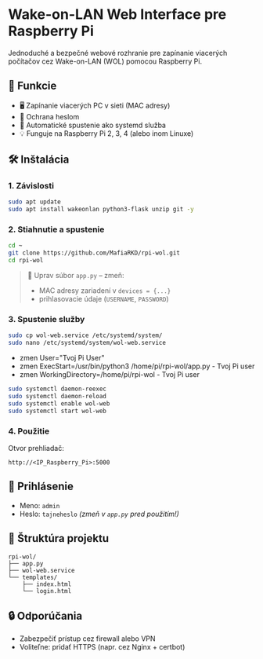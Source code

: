 # Wake-on-LAN Web Interface pre Raspberry Pi

Jednoduché a bezpečné webové rozhranie pre zapínanie viacerých počítačov cez Wake-on-LAN (WOL) pomocou Raspberry Pi.

## 🔧 Funkcie

- 🖥 Zapínanie viacerých PC v sieti (MAC adresy)
- 🔐 Ochrana heslom
- 🔁 Automatické spustenie ako systemd služba
- 💡 Funguje na Raspberry Pi 2, 3, 4 (alebo inom Linuxe)

## 🛠️ Inštalácia

### 1. Závislosti

```bash
sudo apt update
sudo apt install wakeonlan python3-flask unzip git -y
```

### 2. Stiahnutie a spustenie

```bash
cd ~
git clone https://github.com/MafiaRKD/rpi-wol.git
cd rpi-wol
```

> 📝 Uprav súbor `app.py` – zmeň:
> - MAC adresy zariadení v `devices = {...}`
> - prihlasovacie údaje (`USERNAME`, `PASSWORD`)

### 3. Spustenie služby

```bash
sudo cp wol-web.service /etc/systemd/system/
sudo nano /etc/systemd/system/wol-web.service
```
- zmen User="Tvoj Pi User"
- zmen ExecStart=/usr/bin/python3 /home/pi/rpi-wol/app.py - Tvoj Pi user
- zmen WorkingDirectory=/home/pi/rpi-wol - Tvoj Pi user
```bash
sudo systemctl daemon-reexec
sudo systemctl daemon-reload
sudo systemctl enable wol-web
sudo systemctl start wol-web
```

### 4. Použitie

Otvor prehliadač:

```
http://<IP_Raspberry_Pi>:5000
```

## 🔐 Prihlásenie

- Meno: `admin`
- Heslo: `tajneheslo` *(zmeň v `app.py` pred použitím!)*

## 📂 Štruktúra projektu

```
rpi-wol/
├── app.py
├── wol-web.service
└── templates/
    ├── index.html
    └── login.html
```

## 🔒 Odporúčania

- Zabezpečiť prístup cez firewall alebo VPN
- Voliteľne: pridať HTTPS (napr. cez Nginx + certbot)
